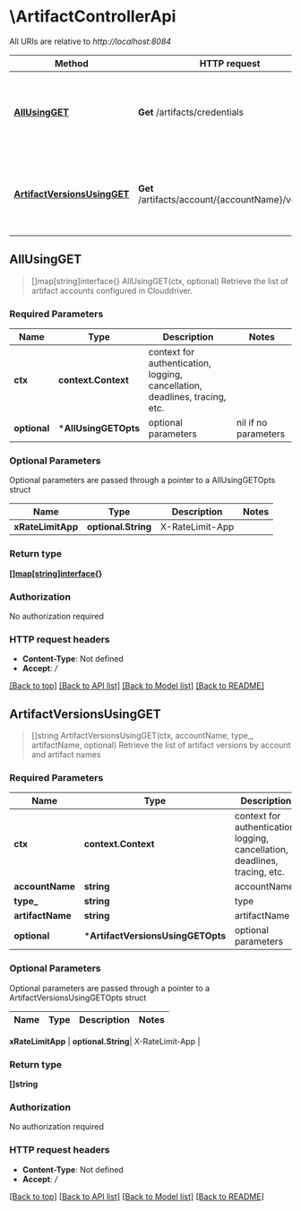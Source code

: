 # \ArtifactControllerApi

All URIs are relative to *http://localhost:8084*

Method | HTTP request | Description
------------- | ------------- | -------------
[**AllUsingGET**](ArtifactControllerApi.md#AllUsingGET) | **Get** /artifacts/credentials | Retrieve the list of artifact accounts configured in Clouddriver.
[**ArtifactVersionsUsingGET**](ArtifactControllerApi.md#ArtifactVersionsUsingGET) | **Get** /artifacts/account/{accountName}/versions | Retrieve the list of artifact versions by account and artifact names



## AllUsingGET

> []map[string]interface{} AllUsingGET(ctx, optional)
Retrieve the list of artifact accounts configured in Clouddriver.

### Required Parameters


Name | Type | Description  | Notes
------------- | ------------- | ------------- | -------------
**ctx** | **context.Context** | context for authentication, logging, cancellation, deadlines, tracing, etc.
 **optional** | ***AllUsingGETOpts** | optional parameters | nil if no parameters

### Optional Parameters

Optional parameters are passed through a pointer to a AllUsingGETOpts struct


Name | Type | Description  | Notes
------------- | ------------- | ------------- | -------------
 **xRateLimitApp** | **optional.String**| X-RateLimit-App | 

### Return type

[**[]map[string]interface{}**](map[string]interface{}.md)

### Authorization

No authorization required

### HTTP request headers

- **Content-Type**: Not defined
- **Accept**: */*

[[Back to top]](#) [[Back to API list]](../README.md#documentation-for-api-endpoints)
[[Back to Model list]](../README.md#documentation-for-models)
[[Back to README]](../README.md)


## ArtifactVersionsUsingGET

> []string ArtifactVersionsUsingGET(ctx, accountName, type_, artifactName, optional)
Retrieve the list of artifact versions by account and artifact names

### Required Parameters


Name | Type | Description  | Notes
------------- | ------------- | ------------- | -------------
**ctx** | **context.Context** | context for authentication, logging, cancellation, deadlines, tracing, etc.
**accountName** | **string**| accountName | 
**type_** | **string**| type | 
**artifactName** | **string**| artifactName | 
 **optional** | ***ArtifactVersionsUsingGETOpts** | optional parameters | nil if no parameters

### Optional Parameters

Optional parameters are passed through a pointer to a ArtifactVersionsUsingGETOpts struct


Name | Type | Description  | Notes
------------- | ------------- | ------------- | -------------



 **xRateLimitApp** | **optional.String**| X-RateLimit-App | 

### Return type

**[]string**

### Authorization

No authorization required

### HTTP request headers

- **Content-Type**: Not defined
- **Accept**: */*

[[Back to top]](#) [[Back to API list]](../README.md#documentation-for-api-endpoints)
[[Back to Model list]](../README.md#documentation-for-models)
[[Back to README]](../README.md)

